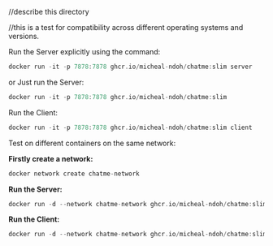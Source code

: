 //describe this directory

//this is a test for compatibility across different operating systems and versions.

Run the Server explicitly using the command:

```rs
docker run -it -p 7878:7878 ghcr.io/micheal-ndoh/chatme:slim server
```

or Just run the Server:

```rs
docker run -it -p 7878:7878 ghcr.io/micheal-ndoh/chatme:slim
```

Run the Client:

```rs
docker run -it -p 7878:7878 ghcr.io/micheal-ndoh/chatme:slim client
```


Test on different containers on the same network:

**Firstly create a network:**
```rs
docker network create chatme-network
```

**Run the Server:**
```rs
docker run -d --network chatme-network ghcr.io/micheal-ndoh/chatme:slim server
```

**Run the Client:**
```rs
docker run -d --network chatme-network ghcr.io/micheal-ndoh/chatme:slim client
```